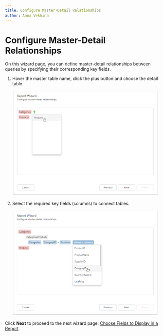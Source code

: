 ```yaml
---
title: Configure Master-Detail Relationships
author: Anna Vekhina
---
```


# Configure Master-Detail Relationships

On this wizard page, you can define master-detail relationships between queries by specifying their corresponding key fields.

1. Hover the master table name, click the plus button and choose the detail table.

    ![](../../../../../images/eurd-web-report-wizard-master-detail-select-detail-table.png)

2. Select the required key fields (columns) to connect tables.

    ![](../../../../../images/eurd-web-report-wizard-master-detail-select-key-fields.png)

Click **Next** to proceed to the next wizard page: [Choose Fields to Display in a Report](choose-fields-to-display-in-a-report.md).